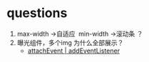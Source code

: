 # questions
1. max-width ->自适应  min-width ->滚动条 ？
2. 曝光组件，多个img 为什么全部展示？
   + [attachEvent | addEventListener](https://github.com/yongheng2016/questions/issues/1)
